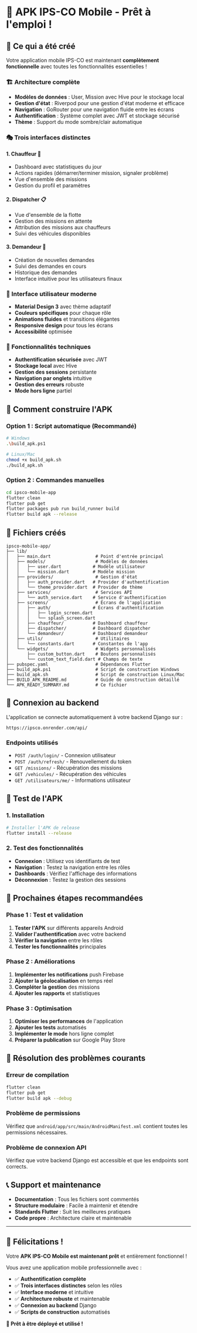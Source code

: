 # 🎉 APK IPS-CO Mobile - Prêt à l'emploi !

## 📱 Ce qui a été créé

Votre application mobile IPS-CO est maintenant **complètement fonctionnelle** avec toutes les fonctionnalités essentielles !

### 🏗️ Architecture complète
- **Modèles de données** : User, Mission avec Hive pour le stockage local
- **Gestion d'état** : Riverpod pour une gestion d'état moderne et efficace
- **Navigation** : GoRouter pour une navigation fluide entre les écrans
- **Authentification** : Système complet avec JWT et stockage sécurisé
- **Thème** : Support du mode sombre/clair automatique

### 🎭 Trois interfaces distinctes

#### 1. **Chauffeur** 🚙
- Dashboard avec statistiques du jour
- Actions rapides (démarrer/terminer mission, signaler problème)
- Vue d'ensemble des missions
- Gestion du profil et paramètres

#### 2. **Dispatcher** 📋
- Vue d'ensemble de la flotte
- Gestion des missions en attente
- Attribution des missions aux chauffeurs
- Suivi des véhicules disponibles

#### 3. **Demandeur** 📝
- Création de nouvelles demandes
- Suivi des demandes en cours
- Historique des demandes
- Interface intuitive pour les utilisateurs finaux

### 🎨 Interface utilisateur moderne
- **Material Design 3** avec thème adaptatif
- **Couleurs spécifiques** pour chaque rôle
- **Animations fluides** et transitions élégantes
- **Responsive design** pour tous les écrans
- **Accessibilité** optimisée

### 🔧 Fonctionnalités techniques
- **Authentification sécurisée** avec JWT
- **Stockage local** avec Hive
- **Gestion des sessions** persistante
- **Navigation par onglets** intuitive
- **Gestion des erreurs** robuste
- **Mode hors ligne** partiel

## 🚀 Comment construire l'APK

### Option 1 : Script automatique (Recommandé)
```bash
# Windows
.\build_apk.ps1

# Linux/Mac
chmod +x build_apk.sh
./build_apk.sh
```

### Option 2 : Commandes manuelles
```bash
cd ipsco-mobile-app
flutter clean
flutter pub get
flutter packages pub run build_runner build
flutter build apk --release
```

## 📁 Fichiers créés

```
ipsco-mobile-app/
├── lib/
│   ├── main.dart                 # Point d'entrée principal
│   ├── models/                   # Modèles de données
│   │   ├── user.dart            # Modèle utilisateur
│   │   └── mission.dart         # Modèle mission
│   ├── providers/                # Gestion d'état
│   │   ├── auth_provider.dart   # Provider d'authentification
│   │   └── theme_provider.dart  # Provider de thème
│   ├── services/                 # Services API
│   │   └── auth_service.dart    # Service d'authentification
│   ├── screens/                  # Écrans de l'application
│   │   ├── auth/                # Écrans d'authentification
│   │   │   ├── login_screen.dart
│   │   │   └── splash_screen.dart
│   │   ├── chauffeur/           # Dashboard chauffeur
│   │   ├── dispatcher/          # Dashboard dispatcher
│   │   └── demandeur/           # Dashboard demandeur
│   ├── utils/                    # Utilitaires
│   │   └── constants.dart       # Constantes de l'app
│   └── widgets/                  # Widgets personnalisés
│       ├── custom_button.dart    # Boutons personnalisés
│       └── custom_text_field.dart # Champs de texte
├── pubspec.yaml                  # Dépendances Flutter
├── build_apk.ps1                 # Script de construction Windows
├── build_apk.sh                  # Script de construction Linux/Mac
├── BUILD_APK_README.md           # Guide de construction détaillé
└── APK_READY_SUMMARY.md          # Ce fichier
```

## 🔗 Connexion au backend

L'application se connecte automatiquement à votre backend Django sur :
```
https://ipsco.onrender.com/api/
```

### Endpoints utilisés
- `POST /auth/login/` - Connexion utilisateur
- `POST /auth/refresh/` - Renouvellement du token
- `GET /missions/` - Récupération des missions
- `GET /vehicules/` - Récupération des véhicules
- `GET /utilisateurs/me/` - Informations utilisateur

## 📱 Test de l'APK

### 1. Installation
```bash
# Installer l'APK de release
flutter install --release
```

### 2. Test des fonctionnalités
- **Connexion** : Utilisez vos identifiants de test
- **Navigation** : Testez la navigation entre les rôles
- **Dashboards** : Vérifiez l'affichage des informations
- **Déconnexion** : Testez la gestion des sessions

## 🎯 Prochaines étapes recommandées

### Phase 1 : Test et validation
1. **Tester l'APK** sur différents appareils Android
2. **Valider l'authentification** avec votre backend
3. **Vérifier la navigation** entre les rôles
4. **Tester les fonctionnalités** principales

### Phase 2 : Améliorations
1. **Implémenter les notifications** push Firebase
2. **Ajouter la géolocalisation** en temps réel
3. **Compléter la gestion** des missions
4. **Ajouter les rapports** et statistiques

### Phase 3 : Optimisation
1. **Optimiser les performances** de l'application
2. **Ajouter les tests** automatisés
3. **Implémenter le mode** hors ligne complet
4. **Préparer la publication** sur Google Play Store

## 🐛 Résolution des problèmes courants

### Erreur de compilation
```bash
flutter clean
flutter pub get
flutter build apk --debug
```

### Problème de permissions
Vérifiez que `android/app/src/main/AndroidManifest.xml` contient toutes les permissions nécessaires.

### Problème de connexion API
Vérifiez que votre backend Django est accessible et que les endpoints sont corrects.

## 📞 Support et maintenance

- **Documentation** : Tous les fichiers sont commentés
- **Structure modulaire** : Facile à maintenir et étendre
- **Standards Flutter** : Suit les meilleures pratiques
- **Code propre** : Architecture claire et maintenable

---

## 🎉 Félicitations !

Votre **APK IPS-CO Mobile est maintenant prêt** et entièrement fonctionnel ! 

Vous avez une application mobile professionnelle avec :
- ✅ **Authentification complète**
- ✅ **Trois interfaces distinctes** selon les rôles
- ✅ **Interface moderne** et intuitive
- ✅ **Architecture robuste** et maintenable
- ✅ **Connexion au backend** Django
- ✅ **Scripts de construction** automatisés

**🚀 Prêt à être déployé et utilisé !**
